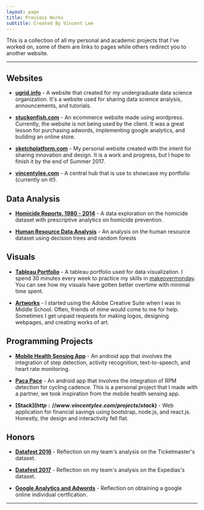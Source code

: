 ```yaml
---
layout: page
title: Previous Works
subtitle: Created By Vincent Lee
---
```


This is a collection of all my personal and academic projects that I've worked on, some of them are links to pages while others redirect you to another website.

---

## Websites

- **[ugrid.info](http://ugrid.info)** - A website that created for my undergraduate data science organization. It's a website used for sharing data science analysis, announcements, and tutorials. 

- **[stuckonfish.com](https://www.stuckonfish.com/wp)** - An ecommerce website made using wordpress. Currently, the website is not being used by the client. It was a great lesson for purchasing adwords, implementing google analytics, and building an online store.

- **[sketchplatform.com](https://www.sketchplatform.com)** - My personal website created with the intent for sharing innovation and design. It is a work and progress, but I hope to finish it by the end of Summer 2017.

- **[vincentylee.com](http://www.vincentylee.com/)** - A central hub that is use to showcase my portfolio (currently on it!).

## Data Analysis

- **[Homicide Reports, 1980 - 2014](http://www.vincentylee.com/posts/homicide_reports)** - A data exploration on the homicide dataset with prescriptive analytics on homicide prevention.

- **[Human Resource Data Analysis](http://www.vincentylee.com/posts/human_resource_data_analysis)** - An analysis on the human resource dataset using decision trees and random forests

## Visuals

- **[Tableau Portfolio](https://public.tableau.com/profile/vincent6778)** - A tableau portfolio used for data visualization. I spend 30 minutes every week to practice my skills in [makeovermonday](http://www.makeovermonday.co.uk). You can see how my visuals have gotten better overtime with minimal time spent.

- **[Artworks](http://www.vincentylee.com/projects/artworks)** - I started using the Adobe Creative Suite when I was in Middle School. Often, friends of mine would come to me for help. Sometimes I get unpaid requests for making logos, designing webpages, and creating works of art.

## Programming Projects

- **[Mobile Health Sensing App](http://www.vincentylee.com/projects/mobile_health_sensing_app)** - An android app that involves the integration of step detection, activity recognition, text-to-speech, and heart rate monitoring.

- **[Paca Pace](http://www.vincentylee.com/projects/artworks/paca_pace)** - An android app that involves the integration of RPM detection for cycling cadence. This is a personal project that I made with a partner, we took inspiration from the mobile health sensing app.

- **[Stack$](http://www.vincentylee.com/projects/stack$)** - Web application for financial savings using bootstrap, node.js, and react.js. Honestly, the design and interactivity fell flat. 

## Honors

- **[Datafest 2016](http://www.vincentylee.com/projects/datafest2016)** - Reflection on my team's analysis on the Ticketmaster's dataset.

- **[Datafest 2017](http://www.vincentylee.com/projects/datafest2017)** - Reflection on my team's analysis on the Expedias's dataset.

- **[Google Analytics and Adwords](http://www.vincentylee.com/projects/google_certification)** - Reflection on obtaining a google online individual certfication.

---

